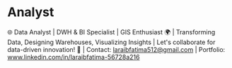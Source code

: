 # Analyst
🌐 Data Analyst | DWH &amp; BI Specialist | GIS Enthusiast 🌍 | Transforming Data, Designing Warehouses, Visualizing Insights | Let's collaborate for data-driven innovation! 🚀 | Contact: laraibfatima512@gmail.com | Portfolio: www.linkedin.com/in/laraibfatima-56728a216
